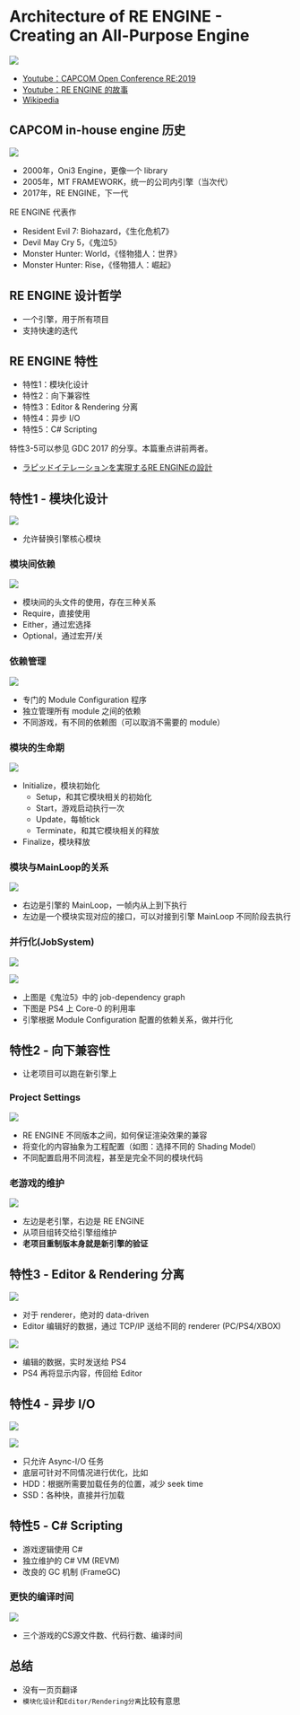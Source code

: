 # Architecture of RE ENGINE - Creating an All-Purpose Engine

![](images/2021_02_07_architecture_of_re_engine/re-engine-logo.png)

* [Youtube：CAPCOM Open Conference RE:2019][1]
* [Youtube：RE ENGINE 的故事][4]
* [Wikipedia][2]


## CAPCOM in-house engine 历史

![](images/2021_02_07_architecture_of_re_engine/in-house-engine-history.png)

* 2000年，Oni3 Engine，更像一个 library
* 2005年，MT FRAMEWORK，统一的公司内引擎（当次代）
* 2017年，RE ENGINE，下一代

RE ENGINE 代表作

* Resident Evil 7: Biohazard，《生化危机7》
* Devil May Cry 5，《鬼泣5》
* Monster Hunter: World，《怪物猎人：世界》
* Monster Hunter: Rise，《怪物猎人：崛起》



## RE ENGINE 设计哲学

* 一个引擎，用于所有项目
* 支持快速的迭代



## RE ENGINE 特性

* 特性1：模块化设计
* 特性2：向下兼容性
* 特性3：Editor & Rendering 分离
* 特性4：异步 I/O
* 特性5：C# Scripting

特性3-5可以参见 GDC 2017 的分享。本篇重点讲前两者。

* [ラピッドイテレーションを実現するRE ENGINEの設計][3]


## 特性1 - 模块化设计

![](images/2021_02_07_architecture_of_re_engine/modular-design.png)

* 允许替换引擎核心模块


### 模块间依赖

![](images/2021_02_07_architecture_of_re_engine/module-dependency.png)

* 模块间的头文件的使用，存在三种关系
* Require，直接使用
* Either，通过宏选择
* Optional，通过宏开/关


### 依赖管理

![](images/2021_02_07_architecture_of_re_engine/module-dependency-graph.png)

* 专门的 Module Configuration 程序
* 独立管理所有 module 之间的依赖
* 不同游戏，有不同的依赖图（可以取消不需要的 module）


### 模块的生命期

![](images/2021_02_07_architecture_of_re_engine/module-lifetime.png)

* Initialize，模块初始化
  * Setup，和其它模块相关的初始化
  * Start，游戏启动执行一次
  * Update，每帧tick
  * Terminate，和其它模块相关的释放
* Finalize，模块释放


### 模块与MainLoop的关系

![](images/2021_02_07_architecture_of_re_engine/module-entry-point.png)

* 右边是引擎的 MainLoop，一帧内从上到下执行
* 左边是一个模块实现对应的接口，可以对接到引擎 MainLoop 不同阶段去执行


### 并行化(JobSystem)

![](images/2021_02_07_architecture_of_re_engine/module-parallel-1.png)

![](images/2021_02_07_architecture_of_re_engine/module-parallel-2.png)

* 上图是《鬼泣5》中的 job-dependency graph
* 下图是 PS4 上 Core-0 的利用率
* 引擎根据 Module Configuration 配置的依赖关系，做并行化



## 特性2 - 向下兼容性

* 让老项目可以跑在新引擎上


### Project Settings

![](images/2021_02_07_architecture_of_re_engine/backward-compatibility-configuration.png)

* RE ENGINE 不同版本之间，如何保证渲染效果的兼容
* 将变化的内容抽象为工程配置（如图：选择不同的 Shading Model）
* 不同配置启用不同流程，甚至是完全不同的模块代码


### 老游戏的维护

![](images/2021_02_07_architecture_of_re_engine/backward-compatibility-games.png)

* 左边是老引擎，右边是 RE ENGINE
* 从项目组转交给引擎组维护
* **老项目重制版本身就是新引擎的验证**



## 特性3 - Editor & Rendering 分离

![](images/2021_02_07_architecture_of_re_engine/tool-rendering-seperation.png)

* 对于 renderer，绝对的 data-driven
* Editor 编辑好的数据，通过 TCP/IP 送给不同的 renderer (PC/PS4/XBOX)

![](images/2021_02_07_architecture_of_re_engine/tool-rendering-seperation-ps4.png)

* 编辑的数据，实时发送给 PS4
* PS4 再将显示内容，传回给 Editor


## 特性4 - 异步 I/O

![](images/2021_02_07_architecture_of_re_engine/async-io-hdd.png)

![](images/2021_02_07_architecture_of_re_engine/async-io-ssd.png)

* 只允许 Async-I/O 任务
* 底层可针对不同情况进行优化，比如
* HDD：根据所需要加载任务的位置，减少 seek time
* SSD：各种快，直接并行加载



## 特性5 - C# Scripting

* 游戏逻辑使用 C#
* 独立维护的 C# VM (REVM)
* 改良的 GC 机制 (FrameGC)


### 更快的编译时间

![](images/2021_02_07_architecture_of_re_engine/csharp-scripting-compile-time.png)

* 三个游戏的CS源文件数、代码行数、编译时间



## 总结

* 没有一页页翻译
* `模块化设计`和`Editor/Rendering分离`比较有意思



[1]:https://www.youtube.com/watch?v=fc3avwM-oTE&list=PLwr4vGtPYCqVKTBtoRqiy1-UY-rxbgG43
[2]:https://residentevil.fandom.com/wiki/RE_Engine
[3]:https://www.slideshare.net/capcom_rd/re-engine-72302524
[4]:https://www.youtube.com/watch?v=GPKmzZOkAD8
